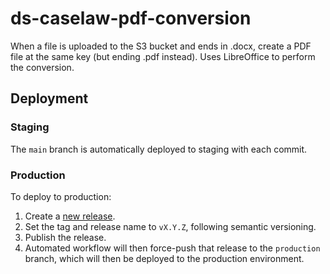 # ds-caselaw-pdf-conversion

When a file is uploaded to the S3 bucket and ends in .docx, create a PDF file at the same key (but ending .pdf instead).
Uses LibreOffice to perform the conversion.

## Deployment

### Staging

The `main` branch is automatically deployed to staging with each commit.

### Production

To deploy to production:

1. Create a [new release](https://github.com/nationalarchives/ds-caselaw-pdf-conversion/releases).
2. Set the tag and release name to `vX.Y.Z`, following semantic versioning.
3. Publish the release.
4. Automated workflow will then force-push that release to the `production` branch, which will then be deployed to
   the production environment.